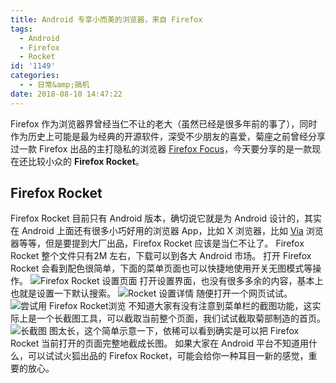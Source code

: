 ```yaml
---
title: Android 专享小而美的浏览器，来自 Firefox
tags:
  - Android
  - Firefox
  - Rocket
id: '1149'
categories:
  - - 日常&amp;搞机
date: 2018-08-10 14:47:22
---
```


Firefox 作为浏览器界曾经当仁不让的老大（虽然已经是很多年前的事了），同时作为历史上可能是最为经典的开源软件，深受不少朋友的喜爱，菊座之前曾经分享过一款 Firefox 出品的主打隐私的浏览器 [Firefox Focus](https://www.jubuzz.com/geek/340.html)，今天要分享的是一款现在还比较小众的 **Firefox Rocket**。

## Firefox Rocket

Firefox Rocket 目前只有 Android 版本，确切说它就是为 Android 设计的，其实在 Android 上面还有很多小巧好用的浏览器 App，比如 X 浏览器，比如 [Via](https://www.jubuzz.com/geek/668.html) 浏览器等等，但是要提到大厂出品，Firefox Rocket 应该是当仁不让了。 Firefox Rocket 整个文件只有2M 左右，下载可以到各大 Android 市场。 打开 Firefox Rocket 会看到配色很简单，下面的菜单页面也可以快捷地使用开关无图模式等操作。 ![Firefox Rocket 设置页面](https://i.loli.net/2018/08/10/5b6d3411c5ccc.jpg) 打开设置界面，也没有很多多余的内容，基本上也就是设置一下默认搜索。 ![Rocket 设置详情](https://i.loli.net/2018/08/10/5b6d343e6c21e.jpg) 随便打开一个网页试试。 ![尝试用 Firefox Rocket浏览](https://i.loli.net/2018/08/10/5b6d347b2dc1e.jpg) 不知道大家有没有注意到菜单栏的截图功能，这实际上是一个长截图工具，可以截取当前整个页面，我们试试截取菊部制造的首页。 ![长截图](https://i.loli.net/2018/08/10/5b6d34d10a958.png) 图太长，这个简单示意一下，依稀可以看到确实是可以把 Firefox Rocket 当前打开的页面完整地截成长图。 如果大家在 Android 平台不知道用什么，可以试试火狐出品的 Firefox Rocket，可能会给你一种耳目一新的感觉，重要的放心。